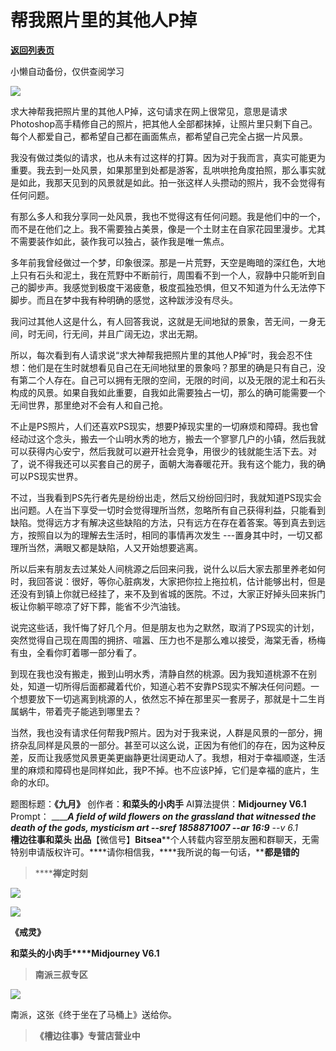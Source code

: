 # 帮我照片里的其他人P掉

[**返回列表页**](/gzh/槽边往事)

小懒自动备份，仅供查阅学习

![](https://mmbiz.qpic.cn/mmbiz_jpg/Ia6gU9JNtkoVVIVZK1w2nic4V62FiaC9mMLNNesGFRZ4ib3PXvFLjVFXXk29iabZ5qhThk5kWicCVcy8cPwx1HDFbDg/640?wx_fmt=jpeg&from;=appmsg)

求大神帮我把照片里的其他人P掉，这句请求在网上很常见，意思是请求Photoshop高手精修自己的照片，把其他人全部都抹掉，让照片里只剩下自己。每个人都爱自己，都希望自己都在画面焦点，都希望自己完全占据一片风景。

我没有做过类似的请求，也从未有过这样的打算。因为对于我而言，真实可能更为重要。我去到一处风景，如果那里到处都是游客，乱哄哄抢角度拍照，那么事实就是如此，我那天见到的风景就是如此。拍一张这样人头攒动的照片，我不会觉得有任何问题。

有那么多人和我分享同一处风景，我也不觉得这有任何问题。我是他们中的一个，而不是在他们之上。我不需要独占美景，像是一个土财主在自家花园里漫步。尤其不需要装作如此，装作我可以独占，装作我是唯一焦点。

多年前我曾经做过一个梦，印象很深。那是一片荒野，天空是晦暗的深红色，大地上只有石头和泥土，我在荒野中不断前行，周围看不到一个人，寂静中只能听到自己的脚步声。我感觉到极度干渴疲惫，极度孤独恐惧，但又不知道为什么无法停下脚步。而且在梦中我有种明确的感觉，这种跋涉没有尽头。  

我问过其他人这是什么，有人回答我说，这就是无间地狱的景象，苦无间，一身无间，时无间，行无间，并且广阔无边，求出无期。

所以，每次看到有人请求说“求大神帮我把照片里的其他人P掉”时，我会忍不住想：他们是在生时就想看见自己在无间地狱里的景象吗？那里的确是只有自己，没有第二个人存在。自己可以拥有无限的空间，无限的时间，以及无限的泥土和石头构成的风景。如果自我如此重要，自我如此需要独占一切，那么的确可能需要一个无间世界，那里绝对不会有人和自己抢。

不止是PS照片，人们还喜欢PS现实，想要P掉现实里的一切麻烦和障碍。我也曾经动过这个念头，搬去一个山明水秀的地方，搬去一个寥寥几户的小镇，然后我就可以获得内心安宁，然后我就可以避开社会竞争，用很少的钱就能生活下去。对了，说不得我还可以买套自己的房子，面朝大海春暖花开。我有这个能力，我的确可以PS现实世界。

不过，当我看到PS先行者先是纷纷出走，然后又纷纷回归时，我就知道PS现实会出问题。人在当下享受一切时会觉得理所当然，忽略所有自己获得利益，只能看到缺陷。觉得远方才有解决这些缺陷的方法，只有远方在存在着答案。等到真去到远方，按照自以为的理解去生活时，相同的事情再次发生
---置身其中时，一切又都理所当然，满眼又都是缺陷，人又开始想要逃离。  

所以后来有朋友去过某处人间桃源之后回来问我，说什么以后大家去那里养老如何时，我回答说：很好，等你心脏病发，大家把你拉上拖拉机，估计能够出村，但是还没有到镇上你就已经挂了，来不及到省城的医院。不过，大家正好掉头回来拆门板让你躺平晾凉了好下葬，能省不少汽油钱。

说完这些话，我忏悔了好几个月。但是朋友也为之默然，取消了PS现实的计划，突然觉得自己现在周围的拥挤、喧嚣、压力也不是那么难以接受，海棠无香，杨梅有虫，全看你盯着哪一部分看了。

到现在我也没有搬走，搬到山明水秀，清静自然的桃源。因为我知道桃源不在别处，知道一切所得后面都藏着代价，知道心若不安靠PS现实不解决任何问题。一个想要放下一切逃离到桃源的人，依然忘不掉在那里买一套房子，那就是十二生肖属蜗牛，带着壳子能逃到哪里去？  

当然，我也没有请求任何帮我P照片。因为对于我来说，人群是风景的一部分，拥挤杂乱同样是风景的一部分。甚至可以这么说，正因为有他们的存在，因为这种反差，反而让我感觉风景更美更幽静更壮阔更动人了。我想，相对于幸福顺遂，生活里的麻烦和障碍也是同样如此，我P不掉。也不应该P掉，它们是幸福的底片，生命的水印。

  

题图标题：**《九月》** 创作者：**和菜头的小肉手** AI算法提供：**Midjourney V6.1** Prompt： _________A
field of wild flowers on the grassland that witnessed the death of the gods,
mysticism art --sref 1858871007 --ar 16:9___ -_-v 6.1_  
**槽边往事****和菜头
出品******【微信号】****Bitsea******个人转载内容至朋友圈和群聊天，无需特别申请版权许可。****请你相信我，****我所说的每一句话，****都是错的**

> ******禅定时刻**

![](https://mmbiz.qpic.cn/mmbiz_jpg/Ia6gU9JNtkoVVIVZK1w2nic4V62FiaC9mMCC6nffHmwAPZvYGcOFvPj1NbWx676HXfPbJvo8d9QqYgvetNGPNR9A/640?wx_fmt=jpeg&from;=appmsg)

![](https://mmbiz.qpic.cn/mmbiz_jpg/Ia6gU9JNtkoVVIVZK1w2nic4V62FiaC9mMErjV0Ic97UtTfIJm4FIpr3UR17iaibMO4XiakVyTzicgkcE8IfTk9W0JhA/640?wx_fmt=jpeg&from;=appmsg)

**《戒灵》**

**和菜头的小肉手****Midjourney V6.1**

> **南派三叔专区**

![](https://mmbiz.qpic.cn/mmbiz_jpg/Ia6gU9JNtkoVVIVZK1w2nic4V62FiaC9mMID40ia0GiavQNuVIHrUmnVn7O1TAegfVyzuWzACicdzB6bp0Rm1UOe3oQ/640?wx_fmt=jpeg&from;=appmsg)

南派，这张《终于坐在了马桶上》送给你。

> **《槽边往事》专营店营业中**

